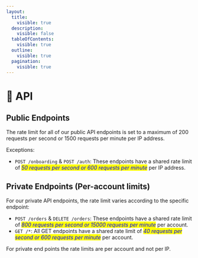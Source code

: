 ```yaml
---
layout:
  title:
    visible: true
  description:
    visible: false
  tableOfContents:
    visible: true
  outline:
    visible: true
  pagination:
    visible: true
---
```


# 📱 API

## Public Endpoints

The rate limit for all of our public API endpoints is set to a maximum of 200 requests per second or 1500 requests per minute per IP address.

Exceptions:

* `POST /onboarding` & `POST /auth`: These endpoints have a shared rate limit of _<mark style="color:blue;">50 requests per second or 600 requests per minute</mark>_ per IP address.

## Private Endpoints (Per-account limits)

For our private API endpoints, the rate limit varies according to the specific endpoint:

* `POST /orders` & `DELETE /orders`: These endpoints have a shared rate limit of _<mark style="color:blue;">800 requests per second or 15000 requests per minute</mark>_ per account.
* `GET /*`: All GET endpoints have a shared rate limit of _<mark style="color:blue;">40 requests per second or 600 requests per minute</mark>_ per account.

For private end points the rate limits are per account and not per IP.
